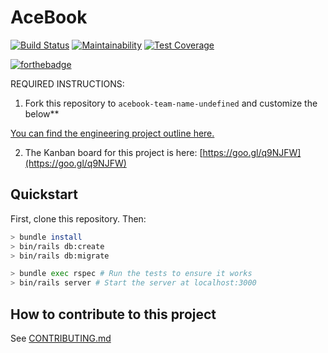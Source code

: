 # AceBook 
[![Build Status](https://travis-ci.com/teamnameundefined/acebook-team-name-undefined.svg?branch=master)](https://travis-ci.com/teamnameundefined/acebook-team-name-undefined)
[![Maintainability](https://api.codeclimate.com/v1/badges/40d4314cb765e601a78b/maintainability)](https://codeclimate.com/github/teamnameundefined/acebook-team-name-undefined/maintainability)
[![Test Coverage](https://api.codeclimate.com/v1/badges/40d4314cb765e601a78b/test_coverage)](https://codeclimate.com/github/teamnameundefined/acebook-team-name-undefined/test_coverage)

[![forthebadge](https://forthebadge.com/images/badges/made-with-ruby.svg)](https://forthebadge.com)

REQUIRED INSTRUCTIONS:

1. Fork this repository to `acebook-team-name-undefined` and customize
the below**

[You can find the engineering project outline here.](https://github.com/makersacademy/course/tree/master/engineering_projects/rails)

2. The Kanban board for this project is here: [https://goo.gl/q9NJFW](https://goo.gl/q9NJFW)	
	
## Quickstart

First, clone this repository. Then:

```bash
> bundle install
> bin/rails db:create
> bin/rails db:migrate

> bundle exec rspec # Run the tests to ensure it works
> bin/rails server # Start the server at localhost:3000
```

## How to contribute to this project
See [CONTRIBUTING.md](CONTRIBUTING.md)
